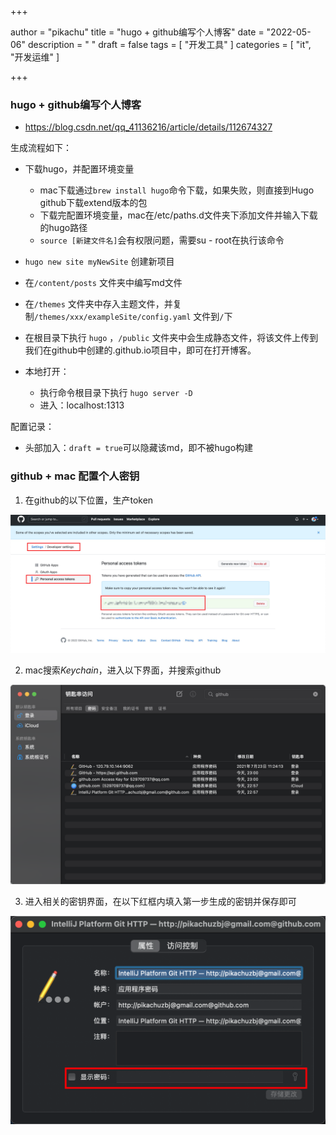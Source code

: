 +++

author = "pikachu"
title = "hugo + github编写个人博客"
date = "2022-05-06"
description = " "
draft = false
tags = [
	"开发工具"
]
categories = [
    "it", "开发运维"
]

+++




###  hugo + github编写个人博客

- https://blog.csdn.net/qq_41136216/article/details/112674327

生成流程如下：

- 下载hugo，并配置环境变量
  - mac下载通过`brew install hugo`命令下载，如果失败，则直接到Hugo github下载extend版本的包
  - 下载完配置环境变量，mac在/etc/paths.d文件夹下添加文件并输入下载的hugo路径
  - `source [新建文件名]`会有权限问题，需要su - root在执行该命令

- `hugo new site myNewSite` 创建新项目
- 在`/content/posts` 文件夹中编写md文件
- 在`/themes` 文件夹中存入主题文件，并复制`/themes/xxx/exampleSite/config.yaml` 文件到`/`下
- 在根目录下执行 `hugo` ，`/public` 文件夹中会生成静态文件，将该文件上传到我们在github中创建的.github.io项目中，即可在打开博客。
- 本地打开：
  - 执行命令根目录下执行 `hugo server -D`
  - 进入：localhost:1313

配置记录：

- 头部加入：`draft = true`可以隐藏该md，即不被hugo构建





### github + mac 配置个人密钥



1. 在github的以下位置，生产token

<img src="https://github.com/PI-KA-CHU/PI-KA-CHU.github.io/blob/master/images/:Users:zengbojia:Library:Application Support:typora-user-images:image-20220508233332869.png?raw=true" alt="image-20220508233332869" style="zoom:50%;" />



2. mac搜索*Keychain*，进入以下界面，并搜索github

<img src="https://github.com/PI-KA-CHU/PI-KA-CHU.github.io/blob/master/images/Snipaste_2022-05-08_23-29-40.png?raw=true" alt="image-20220507155512665" style="zoom:50%;" />

3. 进入相关的密钥界面，在以下红框内填入第一步生成的密钥并保存即可

<img src="https://github.com/PI-KA-CHU/PI-KA-CHU.github.io/blob/master/images/:Users:zengbojia:Library:Application%20Support:typora-user-images:image-20220508234354685.png?raw=true" alt="image-20220508234354685" style="zoom:80%;" />



